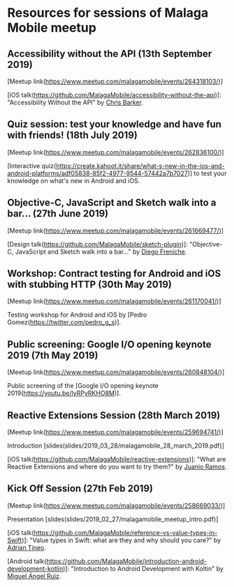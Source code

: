 # Resources for sessions of Malaga Mobile meetup

## Accessibility without the API (13th September 2019)

[Meetup link(https://www.meetup.com/malagamobile/events/264318103/)]

[iOS talk(https://github.com/MalagaMobile/accessibility-without-the-api)]: "Accessibility Without the API" by [Chris Barker](https://twitter.com/MrChrisBarker).

## Quiz session: test your knowledge and have fun with friends! (18th July 2019)

[Meetup link(https://www.meetup.com/malagamobile/events/262836100/)]

[Interactive quiz(https://create.kahoot.it/share/what-s-new-in-the-ios-and-android-platforms/adf05838-85f2-4977-9544-57442a7b7027)] to test your knowledge on what's new in Android and iOS.

## Objective-C, JavaScript and Sketch walk into a bar... (27th June 2019)

[Meetup link(https://www.meetup.com/malagamobile/events/261669477/)]

[Design talk(https://github.com/MalagaMobile/sketch-plugin)]: "Objective-C, JavaScript and Sketch walk into a bar..." by [Diego Freniche](https://twitter.com/dfreniche).

## Workshop: Contract testing for Android and iOS with stubbing HTTP (30th May 2019)

[Meetup link(https://www.meetup.com/malagamobile/events/261170041/)]

Testing workshop for Android and iOS by [Pedro Gomez(https://twitter.com/pedro_g_s)].

## Public screening: Google I/O opening keynote 2019 (7th May 2019)

[Meetup link(https://www.meetup.com/malagamobile/events/260848104/)]

Public screening of the [Google I/O opening keynote 2019(https://youtu.be/lyRPyRKHO8M)].

## Reactive Extensions Session (28th March 2019)

[Meetup link(https://www.meetup.com/malagamobile/events/259694741/)]

Introduction [slides(slides/2019_03_28/malagamobile_28_march_2019.pdf)]

[iOS talk(https://github.com/MalagaMobile/reactive-extensions)]: "What are Reactive Extensions and where do you want to try them?" by [Juanjo Ramos](https://twitter.com/JuanjoRamos82).


## Kick Off Session (27th Feb 2019) 

[Meetup link(https://www.meetup.com/malagamobile/events/258669033/)]

Presentation [slides(slides/2019_02_27/malagamobile_meetup_intro.pdf)]

[iOS talk(https://github.com/MalagaMobile/reference-vs-value-types-in-Swift)]: "Value types in Swift: what are they and why should you care?" by [Adrian Tineo](https://twitter.com/atineoSE).

[Android talk(https://github.com/MalagaMobile/introduction-android-development-kotlin)]: "Introduction to Android Development with Koltin" by [Miguel Ángel Ruiz](https://twitter.com/maRuizLopez).





